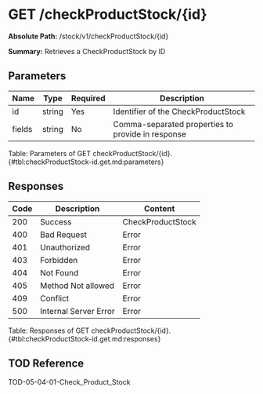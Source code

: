 <!--
    ATTENTION: This file was generated via gradle!
               Do NOT manually edit this file! Any such changes will be overwritten!
-->

# GET /checkProductStock/{id}

**Absolute Path:** /stock/v1/checkProductStock/{id}

**Summary:** Retrieves a CheckProductStock by ID

## Parameters

| Name | Type | Required | Description |
|------|------|----------|-------------|
| id | string | Yes | Identifier of the CheckProductStock |
| fields | string | No | Comma-separated properties to provide in response |

Table: Parameters of GET checkProductStock/{id}. {#tbl:checkProductStock-id.get.md:parameters}

## Responses

| Code | Description | Content |
|------|-------------|---------|
| 200 | Success | CheckProductStock |
| 400 | Bad Request | Error |
| 401 | Unauthorized | Error |
| 403 | Forbidden | Error |
| 404 | Not Found | Error |
| 405 | Method Not allowed | Error |
| 409 | Conflict | Error |
| 500 | Internal Server Error | Error |

Table: Responses of GET checkProductStock/{id}. {#tbl:checkProductStock-id.get.md:responses}

## TOD Reference

TOD-05-04-01-Check_Product_Stock
